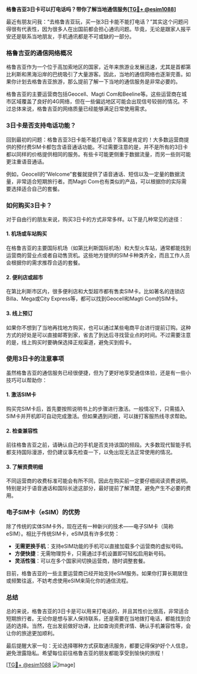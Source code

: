 **格鲁吉亚3日卡可以打电话吗？带你了解当地通信服务[[TG💪+ @esim1088](https://t.me/s/esim1088)]**

最近有朋友问我：“去格鲁吉亚玩，买一张3日卡能不能打电话？”其实这个问题问得很有代表性，因为很多人在出国前都会担心通讯问题。毕竟，无论是跟家人报平安还是联系当地朋友，手机通讯都是不可或缺的一部分。

### 格鲁吉亚的通信网络概况

格鲁吉亚作为一个位于高加索地区的国家，近年来旅游业发展迅速，尤其是首都第比利斯和黑海沿岸的巴统吸引了大量游客。因此，当地的通信网络也逐渐完善。如果你计划去格鲁吉亚旅游，那么提前了解一下当地的通信服务是非常必要的。

格鲁吉亚的主要运营商包括Geocell、Magti Com和Beeline等。这些运营商在城市区域覆盖了良好的4G网络，但在一些偏远地区可能会出现信号较弱的情况。不过总体来说，格鲁吉亚的网络质量已经能够满足日常使用需求。

### 3日卡是否支持电话功能？

回到最初的问题：格鲁吉亚3日卡能不能打电话？答案是肯定的！大多数运营商提供的预付费SIM卡都包含语音通话功能。不过需要注意的是，并不是所有的3日卡都以同样的价格提供相同的服务。有些卡可能更侧重于数据流量，而另一些则可能更注重语音通话。

例如，Geocell的“Welcome”套餐就提供了语音通话、短信以及一定量的数据流量，非常适合短期旅行者。而Magti Com也有类似的产品，可以根据你的实际需要选择适合自己的套餐。

### 如何购买3日卡？

对于自由行的朋友来说，购买3日卡的方式非常多样。以下是几种常见的途径：

#### 1. **机场或车站购买**
   在格鲁吉亚的主要国际机场（如第比利斯国际机场）和大型火车站，通常都能找到运营商的营业点或者自动售货机。这些地方提供的SIM卡种类齐全，而且工作人员会根据你的需求推荐合适的套餐。

#### 2. **便利店或超市**
   在第比利斯市区内，很多便利店和大型超市都有售卖SIM卡。比如著名的连锁店Billa、Mega或City Express等，都可以找到Geocell和Magti Com的SIM卡。

#### 3. **线上预订**
   如果你不想到了当地再找地方购买，也可以通过某些电商平台进行提前订购。这种方式的好处是可以直接邮寄到家，省去了到达后寻找营业点的时间。不过需要注意的是，线上购买时要确保选择正规渠道，避免买到假卡。

### 使用3日卡的注意事项

虽然格鲁吉亚的通信服务已经很便捷，但为了更好地享受通信体验，还是有一些小技巧可以帮助你：

#### 1. **激活SIM卡**
   购买完SIM卡后，首先要按照说明书上的步骤进行激活。一般情况下，只需插入SIM卡并开机即可自动完成激活。但如果遇到问题，可以拨打客服热线寻求帮助。

#### 2. **检查兼容性**
   前往格鲁吉亚之前，请确认自己的手机是否支持该国的频段。大多数现代智能手机都支持国际漫游，但仍建议事先检查一下，以免出现无法正常使用的情况。

#### 3. **了解资费明细**
   不同运营商的收费标准可能会有所不同，因此在购买前一定要仔细阅读资费说明。特别是对于语音通话和国际长途这部分，最好提前了解清楚，避免产生不必要的费用。

### 电子SIM卡（eSIM）的优势

除了传统的实体SIM卡外，现在还有一种新兴的技术——电子SIM卡（简称eSIM）。相比于传统SIM卡，eSIM具有许多优势：

- **无需更换手机**：支持eSIM功能的手机可以直接加载多个运营商的虚拟号码。
- **方便快捷**：无需物理剪卡，只需通过手机设置即可轻松启用新号码。
- **灵活性强**：可以在多个国家间切换运营商，随时调整套餐。

目前，格鲁吉亚的一些主要运营商已经开始支持eSIM服务。如果你打算长期居住或频繁往返，不妨考虑使用eSIM来简化你的通信流程。

### 总结

总的来说，格鲁吉亚的3日卡是可以用来打电话的，并且其性价比很高，非常适合短期旅行者。无论你是想与家人保持联系，还是需要在当地拨打电话，都能找到合适的选择。当然，在出发前做好功课，比如查询资费详情、确认手机兼容性等，会让你的旅途更加顺利。

最后提醒大家一句：无论选择哪种方式获取通讯服务，都要记得保护好个人信息，避免泄露隐私。希望每位前往格鲁吉亚的朋友都能享受到愉快的旅程！

[[TG💪+ @esim1088](https://t.me/s/esim1088) ![Image](https://i.postimg.cc/4NQfJmqS/Snipaste-2025-05-13-00-14-12.png)]